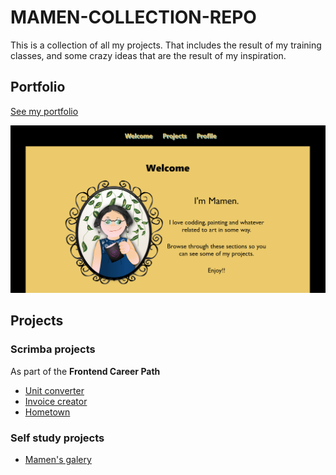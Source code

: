 # MAMEN-COLLECTION-REPO
<p>This is a collection of all my projects. That includes the result of my training classes, and some crazy ideas that are the result of my inspiration.
<h2>Portfolio</h2>
<a href="https://amapola-negra.github.io/Portfolio/#profile" target="_blank">See my portfolio</a>

<a href="https://amapola-negra.github.io/Portfolio/#profile" target="_blank"><img src="images/PARA-PORTFOLIO.PNG"></a>

<h2>Projects</h2>
<h3>Scrimba projects</h3>
As part of the <strong>Frontend Career Path</strong>
<ul>
  
  <li><a href="https://amapola-negra.github.io/UNIT-CONVERTER-REPO/" target="_blank">Unit converter</a></li>
  <li><a href="https://amapola-negra.github.io/INVOICE-CREATOR-REPO/" target="_blank">Invoice creator</a></li>
  <li><a href="https://amapola-negra.github.io/Hometown-repo/" target="_blank">Hometown</a></li>
</ul>

<h3>Self study projects</h3>
<ul>
  <li><a href="https://amapola-negra.github.io/Mamen-Gallery-repo/" targer="_blank">Mamen's galery</a></li>
</ul>
